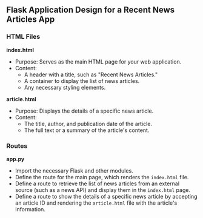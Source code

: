 ## Flask Application Design for a Recent News Articles App

### HTML Files

**index.html**

- Purpose: Serves as the main HTML page for your web application.
- Content:
  - A header with a title, such as "Recent News Articles."
  - A container to display the list of news articles.
  - Any necessary styling elements.

**article.html**

- Purpose: Displays the details of a specific news article.
- Content:
  - The title, author, and publication date of the article.
  - The full text or a summary of the article's content.

### Routes

**app.py**

- Import the necessary Flask and other modules.
- Define the route for the main page, which renders the `index.html` file.
- Define a route to retrieve the list of news articles from an external source (such as a news API) and display them in the `index.html` page.
- Define a route to show the details of a specific news article by accepting an article ID and rendering the `article.html` file with the article's information.